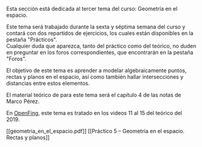 Esta sección está dedicada al tercer tema del curso: Geometría en el espacio.  

Este tema será trabajado durante la sexta y séptima semana del curso y contará con dos repartidos de ejercicios, los cuales están disponibles en la pestaña "Prácticos".  
Cualquier duda que aparezca, tanto del práctico como del teórico, no duden en preguntar en los foros correspondientes, que encontrarán en la pestaña "Foros".  

El objetivo de este tema es aprender a modelar algebraicamente puntos, rectas y planos en el espacio, así como también hallar intersecciones y distancias entre estos elementos.  

El material teórico de para este tema será el capítulo 4 de las notas de Marco Pérez.

En [OpenFing](https://open.fing.edu.uy/courses/gal119/), este tema es tratado en los videos 11 al 15 del teórico del 2019.

[[geometria_en_el_espacio.pdf]]
[[Práctico 5 – Geometría en el espacio. Rectas y planos]]
